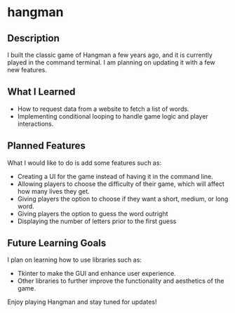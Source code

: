 # hangman

## Description

I built the classic game of Hangman a few years ago, and it is currently played in the command terminal. I am planning on updating it with a few new features.

## What I Learned

- How to request data from a website to fetch a list of words.
- Implementing conditional looping to handle game logic and player interactions.

## Planned Features

What I would like to do is add some features such as:

- Creating a UI for the game instead of having it in the command line.
- Allowing players to choose the difficulty of their game, which will affect how many lives they get.
- Giving players the option to choose if they want a short, medium, or long word.
- Giving players the option to guess the word outright
- Displaying the number of letters prior to the first guess

## Future Learning Goals

I plan on learning how to use libraries such as:

- Tkinter to make the GUI and enhance user experience.
- Other libraries to further improve the functionality and aesthetics of the game.


Enjoy playing Hangman and stay tuned for updates!





